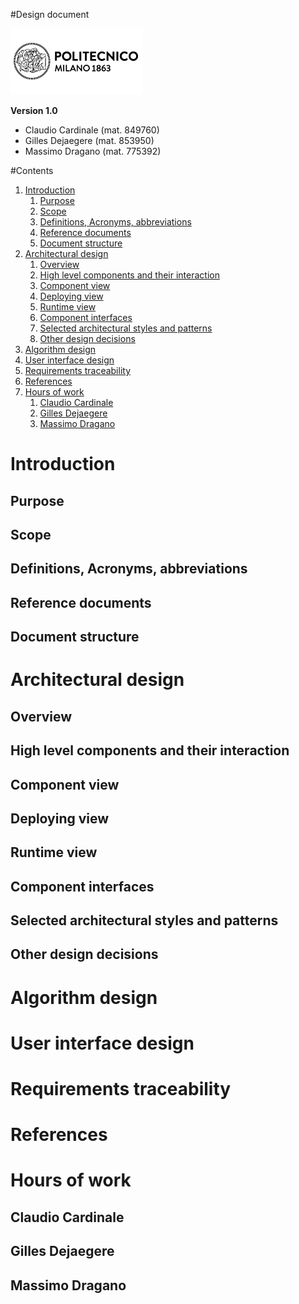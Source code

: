 #Design document

![Politecnico di Milano](../resources/logo_polimi.png?raw=true)

**Version 1.0**

* Claudio Cardinale (mat. 849760)
* Gilles Dejaegere (mat. 853950)
* Massimo Dragano (mat. 775392)

[//]: # (pagebreak)

#Contents
1. [Introduction](#introduction)
    1. [Purpose](#purpose)
    1. [Scope](#scope)
    1. [Definitions, Acronyms, abbreviations](#)
    1. [Reference documents](#reference-documents)
    1. [Document structure](#document-structure)
1. [Architectural design](#architectural-design)
    1. [Overview](#overview)
    1. [High level components and their interaction](#high-level-components-and-their-interaction)
    1. [Component view](#component-view)
    1. [Deploying view](#deploying-view)
    1. [Runtime view](#runtime-view)
    1. [Component interfaces](#component-interfaces)
    1. [Selected architectural styles and patterns](#selected-architectural-styles-and-patterns)
    1. [Other design decisions](#other-design-decisions)
1. [Algorithm design](#algorithm-design)
1. [User interface design](#user-interface-design)
1. [Requirements traceability](#requirements-traceability)
1. [References](#references)
1. [Hours of work](#hours-of-work)
    1. [Claudio Cardinale](#claudio-cardinale)
    1. [Gilles Dejaegere](#gilles-dejaegere)
    1. [Massimo Dragano](#massimo-dragano)


[//]: # (pagebreak)


# Introduction
   
## Purpose
## Scope
## Definitions, Acronyms, abbreviations
## Reference documents
## Document structure

[//]: # (pagebreak)

# Architectural design
## Overview
## High level components and their interaction
## Component view
## Deploying view
## Runtime view
## Component interfaces
## Selected architectural styles and patterns
## Other design decisions


[//]: # (pagebreak)

# Algorithm design

[//]: # (pagebreak)

# User interface design

[//]: # (pagebreak)

# Requirements traceability

[//]: # (pagebreak)

# References

[//]: # (pagebreak)

# Hours of work
## Claudio Cardinale



## Gilles Dejaegere


## Massimo Dragano



